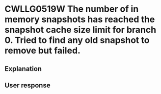 # CWLLG0519W The number of in memory snapshots has reached the snapshot cache size limit for branch 0. Tried to find any old snapshot to remove but failed.

## Explanation

## User response